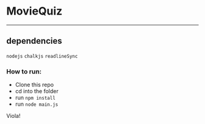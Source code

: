 # MovieQuiz 
___

## dependencies
   `nodejs`
   `chalkjs`
   `readlineSync`
   
   
### How to run:
   - Clone this repo
   - cd into the folder
   - run `npm install`
   - run `node main.js`

Viola!
